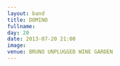 ```yaml
---
layout: band
title: DOMINO
fullname: 
day: 20
date: 2013-07-20 21:00
image: 
venue: BRUNO UNPLUGGED WINE GARDEN
---
```



